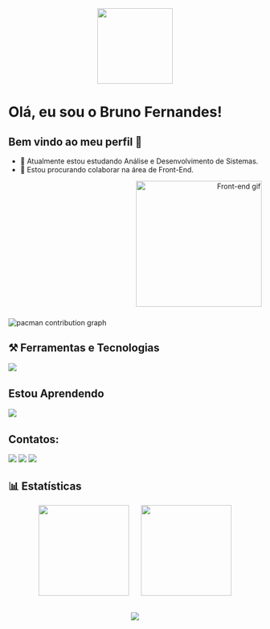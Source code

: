 <div align="center">
  <img height="150" src="https://media.giphy.com/media/M9gbBd9nbDrOTu1Mqx/giphy.gif"  />
</div>

###

# Olá, eu sou o Bruno Fernandes!
## Bem vindo ao meu perfil 👋
- 🔭 Atualmente estou estudando Análise e Desenvolvimento de Sistemas.
- 🌱 Estou procurando colaborar na área de Front-End.

<p align="end">
  <img src="https://media.giphy.com/media/L8K62iTDkzGX6/giphy.gif" width="250px" alt="Front-end gif"/>
</p>

###

<picture>
  <source media="(prefers-color-scheme: dark)" srcset="https://raw.githubusercontent.com/Bruno6540/Bruno6540/output/pacman-contribution-graph-dark.svg">
  <source media="(prefers-color-scheme: light)" srcset="https://raw.githubusercontent.com/Bruno6540/Bruno6540/output/pacman-contribution-graph.svg">
  <img alt="pacman contribution graph" src="https://raw.githubusercontent.com/Bruno6540/Bruno6540/output/pacman-contribution-graph.svg">
</picture>

###

<h2>⚒️ Ferramentas e Tecnologias</h2>

<p>
  <img src="https://skillicons.dev/icons?i=html,css,git,github,bootstrap" />
  &nbsp;&nbsp;&nbsp;&nbsp;
</p>
  
## Estou Aprendendo
<img src="https://skillicons.dev/icons?i=js,java" />
  &nbsp;&nbsp;&nbsp;&nbsp;

## Contatos:
<div>
<a href="https://www.linkedin.com/in/brunofernandesdevpro" target="_blank"><img loading="lazy" src="https://img.shields.io/badge/-LinkedIn-%230077B5?style=for-the-badge&logo=linkedin&logoColor=white" target="_blank"></a> 
<a href="https://instagram.com/_bruno_fer" target="_blank"><img loading="lazy" src="https://img.shields.io/badge/-Instagram-%23E4405F?style=for-the-badge&logo=instagram&logoColor=white" target="_blank"></a>
<a href = "mailto:brfernandes.silva@gmail.com"><img loading="lazy" src="https://img.shields.io/badge/Gmail-D14836?style=for-the-badge&logo=gmail&logoColor=white" target="_blank"></a>  
</div>

<h2>📊 Estatísticas</h2>
<div align="center">
  <img loading="lazy" height="180em" style="margin-right: 20px;" 
       src="https://github-readme-stats.vercel.app/api/top-langs/?username=Bruno6540&layout=compact&langs_count=7&theme=dracula"/>
  <img height="180em" 
       src="https://github-readme-streak-stats.herokuapp.com/?user=Bruno6540&theme=dracula"/>
</div>

##
<div align="center">
  <img src="https://github-profile-trophy.vercel.app/?username=Bruno6540&theme=dracula&no-frame=true&no-bg=true&row=1&column=7" />
</div>

###
